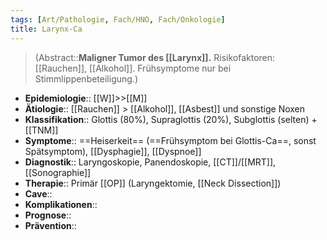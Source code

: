 ```yaml
---
tags: [Art/Pathologie, Fach/HNO, Fach/Onkologie]
title: Larynx-Ca
---
```

> (Abstract::**Maligner Tumor des [[Larynx]].** Risikofaktoren: [[Rauchen]], [[Alkohol]]. Frühsymptome nur bei Stimmlippenbeteiligung.)
- **Epidemiologie**:: [[W]]>>[[M]]
- **Ätiologie**:: [[Rauchen]] > [[Alkohol]], [[Asbest]] und sonstige Noxen
- **Klassifikation**:: Glottis (80%), Supraglottis (20%), Subglottis (selten) + [[TNM]]
- **Symptome**:: ==Heiserkeit== (==Frühsymptom bei Glottis-Ca==, sonst Spätsymptom), [[Dysphagie]], [[Dyspnoe]]
- **Diagnostik**:: Laryngoskopie, Panendoskopie, [[CT]]/[[MRT]], [[Sonographie]]
- **Therapie**:: Primär [[OP]] (Laryngektomie, [[Neck Dissection]])
- **Cave**::
- **Komplikationen**::
- **Prognose**::
- **Prävention**::